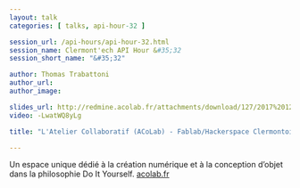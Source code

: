 ```yaml
---
layout: talk
categories: [ talks, api-hour-32 ]

session_url: /api-hours/api-hour-32.html
session_name: Clermont'ech API Hour &#35;32
session_short_name: "&#35;32"

author: Thomas Trabattoni
author_url:
author_image:

slides_url: http://redmine.acolab.fr/attachments/download/127/2017%2012%2011%20-%20Pr%C3%A9sentation%20Acolab.pdf
video: -LwatWQ8yLg

title: "L'Atelier Collaboratif (ACoLab) - Fablab/Hackerspace Clermontois"

---
```


Un espace unique dédié à la création numérique et à la conception d’objet dans
la philosophie Do It Yourself. [acolab.fr](http://acolab.fr)

